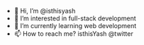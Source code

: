- 👋 Hi, I’m @isthisyash
- 👀 I’m interested in full-stack development
- 🌱 I’m currently learning web development
- 📫 How to reach me? isthisYash @twitter


